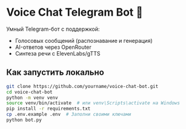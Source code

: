 # Voice Chat Telegram Bot 🎤

Умный Telegram-бот с поддержкой:
- Голосовых сообщений (распознавание и генерация)
- AI-ответов через OpenRouter
- Синтеза речи с ElevenLabs/gTTS

## Как запустить локально

```bash
git clone https://github.com/yourname/voice-chat-bot.git
cd voice-chat-bot
python -m venv venv
source venv/bin/activate  # или venv\Scripts\activate на Windows
pip install -r requirements.txt
cp .env.example .env  # Заполни своими ключами
python bot.py
